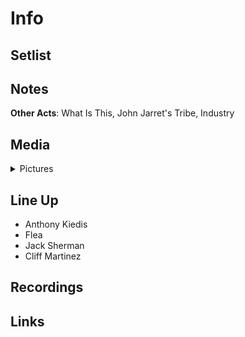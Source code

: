 # Info

## Setlist

## Notes

**Other Acts**: What Is This, John Jarret's Tribe, Industry

## Media 

<details>
  <summary>Pictures</summary>
  <img alt="Clipping" title="Clipping" src="19841108a.jpg" height="200" />
</details>

## Line Up

* Anthony Kiedis
* Flea
* Jack Sherman
* Cliff Martinez

## Recordings

## Links